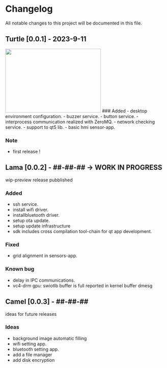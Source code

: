 # Changelog
All notable changes to this project will be documented in this file.

## Turtle [0.0.1] -  2023-9-11
<img src="[percorso/della/tua/foto.jpg](miscellaneous/wayland-screenshot-turtle-v0.1.png?raw=true)" width="300" height="200">
### Added
- desktop environment configuration.
- buzzer service.
- button service.
- interprocess communication realized with ZeroMQ.
- network checking service.
- support to qt5 lib.
- basic hmi sensor-app.

### Note
- first release !

## Lama [0.0.2] -  ##-##-## -> WORK IN PROGRESS
wip-preview release pubblished
### Added
- ssh service.
- install wifi driver.
- installbluetooth driver.
- setup ota update.
- setup update infrastructure
- sdk includes cross compilation tool-chain for qt app development.

### Fixed
- grid alignment in sensors-app.

### Known bug
- delay in IPC communications.
- vc4-drm gpu: swiotlb buffer is full reported in kernel buffer dmesg

## Camel [0.0.3] -  ##-##-## 
ideas for future releases
### Ideas
- background image automatic filling
- wifi setting app.
- bluetooth setting app.
- add a file manager
- add disk encryption
